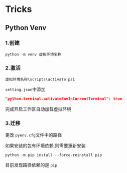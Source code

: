 # Tricks

## Python Venv

### 1.创建

```
python -m venv 虚拟环境名称
```

### 2.激活

```
虚拟环境名称\scripts\activate.ps1
```

`setting.json`中添加

```json
"python.terminal.activateEnvInCurrentTerminal": true
```

完成开启工作区自动加载虚拟环境

### 3.迁移

更改 `pyenv.cfg`文件中的路径

如果安装的包有环境依赖,则需要重新安装

```
python -m pip install --force-reinstall pip
```

目前发现路径依赖的是 `pip`
